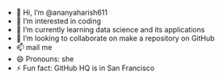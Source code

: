 - 👋 Hi, I’m @ananyaharish611
- 👀 I’m interested in coding
- 🌱 I’m currently learning data science and its applications
- 💞️ I’m looking to collaborate on make a repository on GitHub
- 📫 mail me
- 😄 Pronouns: she
- ⚡ Fun fact: GitHub HQ is in San Francisco

<!---
ananyaharish611/ananyaharish611 is a ✨ special ✨ repository because its `README.md` (this file) appears on your GitHub profile.
You can click the Preview link to take a look at your changes.
--->

